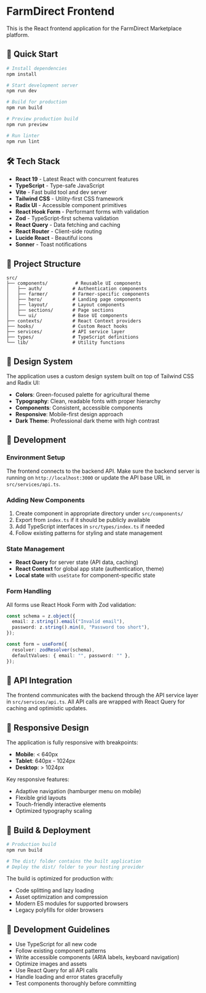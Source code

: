 # FarmDirect Frontend

This is the React frontend application for the FarmDirect Marketplace platform.

## 🚀 Quick Start

```bash
# Install dependencies
npm install

# Start development server
npm run dev

# Build for production
npm run build

# Preview production build
npm run preview

# Run linter
npm run lint
```

## 🛠 Tech Stack

- **React 19** - Latest React with concurrent features
- **TypeScript** - Type-safe JavaScript
- **Vite** - Fast build tool and dev server
- **Tailwind CSS** - Utility-first CSS framework
- **Radix UI** - Accessible component primitives
- **React Hook Form** - Performant forms with validation
- **Zod** - TypeScript-first schema validation
- **React Query** - Data fetching and caching
- **React Router** - Client-side routing
- **Lucide React** - Beautiful icons
- **Sonner** - Toast notifications

## 📁 Project Structure

```
src/
├── components/          # Reusable UI components
│   ├── auth/           # Authentication components
│   ├── farmer/         # Farmer-specific components
│   ├── hero/           # Landing page components
│   ├── layout/         # Layout components
│   ├── sections/       # Page sections
│   └── ui/             # Base UI components
├── contexts/           # React Context providers
├── hooks/              # Custom React hooks
├── services/           # API service layer
├── types/              # TypeScript definitions
└── lib/                # Utility functions
```

## 🎨 Design System

The application uses a custom design system built on top of Tailwind CSS and Radix UI:

- **Colors**: Green-focused palette for agricultural theme
- **Typography**: Clean, readable fonts with proper hierarchy
- **Components**: Consistent, accessible components
- **Responsive**: Mobile-first design approach
- **Dark Theme**: Professional dark theme with high contrast

## 🔧 Development

### Environment Setup

The frontend connects to the backend API. Make sure the backend server is running on `http://localhost:3000` or update the API base URL in `src/services/api.ts`.

### Adding New Components

1. Create component in appropriate directory under `src/components/`
2. Export from `index.ts` if it should be publicly available
3. Add TypeScript interfaces in `src/types/index.ts` if needed
4. Follow existing patterns for styling and state management

### State Management

- **React Query** for server state (API data, caching)
- **React Context** for global app state (authentication, theme)
- **Local state** with `useState` for component-specific state

### Form Handling

All forms use React Hook Form with Zod validation:

```typescript
const schema = z.object({
  email: z.string().email("Invalid email"),
  password: z.string().min(8, "Password too short"),
});

const form = useForm({
  resolver: zodResolver(schema),
  defaultValues: { email: "", password: "" },
});
```

## 🔗 API Integration

The frontend communicates with the backend through the API service layer in `src/services/api.ts`. All API calls are wrapped with React Query for caching and optimistic updates.

## 📱 Responsive Design

The application is fully responsive with breakpoints:
- **Mobile**: < 640px
- **Tablet**: 640px - 1024px  
- **Desktop**: > 1024px

Key responsive features:
- Adaptive navigation (hamburger menu on mobile)
- Flexible grid layouts
- Touch-friendly interactive elements
- Optimized typography scaling

## 🚀 Build & Deployment

```bash
# Production build
npm run build

# The dist/ folder contains the built application
# Deploy the dist/ folder to your hosting provider
```

The build is optimized for production with:
- Code splitting and lazy loading
- Asset optimization and compression
- Modern ES modules for supported browsers
- Legacy polyfills for older browsers

## 🧪 Development Guidelines

- Use TypeScript for all new code
- Follow existing component patterns
- Write accessible components (ARIA labels, keyboard navigation)
- Optimize images and assets
- Use React Query for all API calls
- Handle loading and error states gracefully
- Test components thoroughly before committing